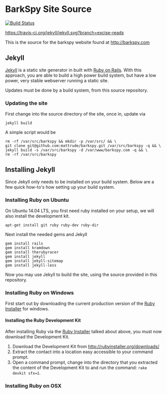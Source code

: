 # BarkSpy Site Source
[![Build Status](https://travis-ci.org/mattrude/barkspy.svg?branch=jekyll)](https://travis-ci.org/mattrude/barkspy)

https://travis-ci.org/jekyll/jekyll.svg?branch=excise-reads

This is the source for the barkspy website found at http://barkspy.com

## Jekyll

[Jekyll](http://jekyllrb.com/) is a static site generator in built with [Ruby on Rails](http://rubyonrails.org/). With this approach, you are able to build a high power build system, but have a low power, very stable webserver running a static site.

Updates must be done by a build system, from this source repository.

### Updating the site

First change into the source directory of the site, once in, update via

    jekyll build

A simple script would be

    rm -rf /var/src/barkspy && mkdir -p /var/src/ && \
    git clone git@github.com:mattrude/barkspy.git /var/src/barkspy -q && \
    jekyll build -s /var/src/barkspy -d /var/www/barkspy.com -q && \
    rm -rf /var/src/barkspy

## Installing Jekyll
Since Jekyll only needs to be installed on your build system. Below are a few quick how-to's how setting up your build system.

### Installing Ruby on Ubuntu
On Ubuntu 14.04 LTS, you first need ruby installed on your setup, we will also install the development kit.

    apt-get install git ruby ruby-dev ruby-dir

Next install the needed gems and Jekyll

    gem install rails
    gem install kramdown
    gem install therubyracer
    gem install jekyll
    gem install jekyll-sitemap
    gem install jekyll-less

Now you may use Jekyll to build the site, using the source provided in this repository.

### Installing Ruby on Windows
First start out by downloading the current production version of the [Ruby Installer](http://rubyinstaller.org/downloads/) for windows.

#### Installing the Ruby Development Kit
After installing Ruby via the [Ruby Installer](http://rubyinstaller.org/downloads/) talked about above, you must now download the Development Kit.

1. Download the Development Kit from http://rubyinstaller.org/downloads/
1. Extract the contact into a location easy accessible to your command prompt.
1. Open a command prompt, change into the directory that you extracted the content of the Development Kit to and run the command: `rake devkit sfx=1`.

### Installing Ruby on OSX

